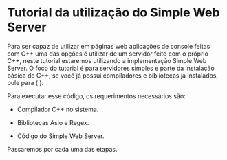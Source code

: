 # Tutorial da utilização do Simple Web Server

Para ser capaz de utilizar em páginas web aplicações de console feitas com C++ uma das opções é utilizar de um servidor feito com o próprio C++, neste tutorial estaremos utilizando a implementação Simple Web Server. O foco do tutorial é para servidores simples e parte da instalação básica de C++, se você já possui compiladores e bibliotecas já instalados, pule para ( ).

Para executar esse código, os requerimentos necessários são:

- Compilador C++ no sistema.

- Bibliotecas Asio e Regex.

- Código do Simple Web Server.

Passaremos por cada uma das etapas.

##
